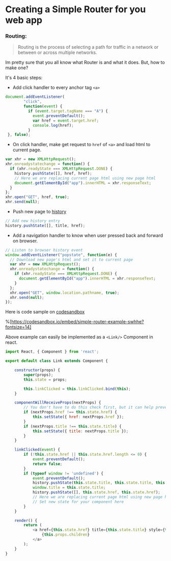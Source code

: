 # Creating a Simple Router for you web app

### Routing:

> Routing is the process of selecting a path for traffic in a network or between or across multiple networks.

Im pretty sure that you all know what Router is and what it does. But, how to make one?

It's 4 basic steps:

- Add click handler to every anchor tag `<a>`
```javascript
document.addEventListener(
        "click",
        function(event) {
          if (event.target.tagName === "A") {
            event.preventDefault();
            var href = event.target.href;
            console.log(href);
          }
 }, false);
``` 

- On click handler, make get request to `href` of `<a>` and load html to current page.
```javascript
var xhr = new XMLHttpRequest();
xhr.onreadystatechange = function() {
  if (xhr.readyState === XMLHttpRequest.DONE) {
    history.pushState([], href, href);
    // Here we are replacing current page html using new page html
    document.getElementById("app").innerHTML = xhr.responseText;
  }
};
xhr.open("GET", href, true);
xhr.send(null);
``` 

- Push new page to [history](https://developer.mozilla.org/en-US/docs/Web/API/Window/history)
```javascript
// Add new history entry
history.pushState([], title, href);
``` 
- Add a navigation handler to know when user pressed back and forward on browser.
```javascript
// Listen to browser history event
window.addEventListener("popstate", function(e) {
  // Download new page's html and set it to current page 
  var xhr = new XMLHttpRequest();
  xhr.onreadystatechange = function() {
    if (xhr.readyState === XMLHttpRequest.DONE) {
      document.getElementById("app").innerHTML = xhr.responseText;
    }
  };
  xhr.open("GET", window.location.pathname, true);
  xhr.send(null);
});
``` 

Here is code sample on [codesandbox](https://swhhe.csb.app/ "(target|_blank)")

%[https://codesandbox.io/embed/simple-router-example-swhhe?fontsize=14]

Above example can easily be implemented as a `<Link/>` Component in react.

```javascript
import React, { Component } from 'react';

export default class Link extends Component {

    constructor(props) {
        super(props);
        this.state = props;

        this.linkClicked = this.linkClicked.bind(this);
    }

    componentWillReceiveProps(nextProps) {
        // You don't have to do this check first, but it can help prevent an unneeded render
        if (nextProps.href !== this.state.href) {
            this.setState({ href: nextProps.href });
        }
        if (nextProps.title !== this.state.title) {
            this.setState({ title: nextProps.title });
        }
    }

    linkClicked(event) {
        if (!this.state.href || this.state.href.length <= 0) {
            event.preventDefault();
            return false;
        }
        if (typeof window != 'undefined') {
            event.preventDefault();
            history.pushState(this.state.title, this.state.title, this.state.href);
            window.title = this.state.title;
            history.pushState([], this.state.href, this.state.href);
            // Here we are replacing current page html using new page html
            // Set new state for your component here
        }
    }

    render() {
        return (
            <a href={this.state.href} title={this.state.title} style={this.state.style} className={this.state.className} onClick={this.linkClicked}>
                {this.props.children}
            </a>
        );
    }
}
``` 
